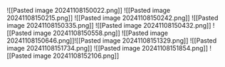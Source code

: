 ![[Pasted image 20241108150022.png]]
![[Pasted image 20241108150215.png]]
![[Pasted image 20241108150242.png]]
![[Pasted image 20241108150335.png]]
![[Pasted image 20241108150432.png]]
![[Pasted image 20241108150558.png]]
![[Pasted image 20241108150646.png]]![[Pasted image 20241108151329.png]]
![[Pasted image 20241108151734.png]]
![[Pasted image 20241108151854.png]]
![[Pasted image 20241108152106.png]]